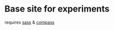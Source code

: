 # Base site for experiments

requires [sass](http://sass-lang.com/) & [compass](http://compass-style.org/)
